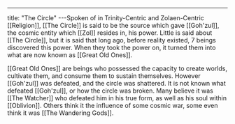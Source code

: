 ---
title: "The Circle"
---Spoken of in Trinity-Centric and Zolaen-Centric [[Religion]], [[The Circle]] is said to be the source which gave [[Goh'zul]], the cosmic entity which [[Zol]] resides in, his power. Little is said about [[The Circle]], but it is said that long ago, before reality existed, 7 beings discovered this power. When they took the power on, it turned them into what are now known as [[Great Old Ones]].

[[Great Old Ones]] are beings who possessed the capacity to create worlds, cultivate them, and consume them to sustain themselves. However [[Goh'zul]] was defeated, and the circle was shattered. It is not known what defeated [[Goh'zul]], or how the circle was broken. Many believe it was [[The Watcher]] who defeated him in his true form, as well as his soul within [[Oblivion]]. Others think it the influence of some cosmic war, some even think it was [[The Wandering Gods]].